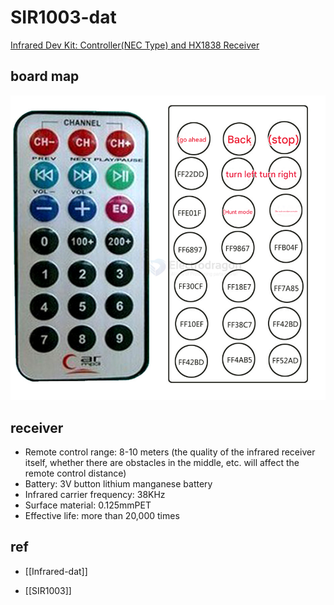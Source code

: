 
# SIR1003-dat


[Infrared Dev Kit: Controller(NEC Type) and HX1838 Receiver](https://www.electrodragon.com/product/infrared-dev-kit-controllernec-type-and-hx1838-receiver/)


## board map 

![](2025-06-15-14-18-14.png)


## receiver 

- Remote control range: 8-10 meters (the quality of the infrared receiver itself, whether there are obstacles in the middle, etc. will affect the remote control distance)
- Battery: 3V button lithium manganese battery
- Infrared carrier frequency: 38KHz
- Surface material: 0.125mmPET
- Effective life: more than 20,000 times



## ref 

- [[Infrared-dat]]

- [[SIR1003]]